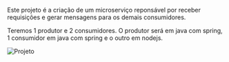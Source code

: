 Este projeto é a criação de um microserviço reponsável por receber requisições e gerar mensagens
para os demais consumidores.

Teremos 1 produtor e 2 consumidores.
O produtor será em java com spring, 1 consumidor em java com spring e o outro em nodejs.

![Projeto](https://user-images.githubusercontent.com/51996690/120472712-9cdca900-c37c-11eb-967d-a4749f764c4e.png)

